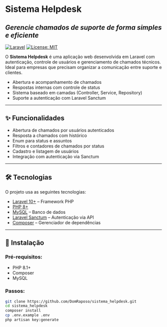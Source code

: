 # Sistema Helpdesk  
## _Gerencie chamados de suporte de forma simples e eficiente_

[![Laravel](https://img.shields.io/badge/Laravel-Framework-red)](https://laravel.com/)
[![License: MIT](https://img.shields.io/badge/License-MIT-yellow.svg)](https://opensource.org/licenses/MIT)

O **Sistema Helpdesk** é uma aplicação web desenvolvida em Laravel com autenticação, controle de usuários e gerenciamento de chamados técnicos. Ideal para empresas que precisam organizar a comunicação entre suporte e clientes.

- Abertura e acompanhamento de chamados  
- Respostas internas com controle de status  
- Sistema baseado em camadas (Controller, Service, Repository)  
- Suporte a autenticação com Laravel Sanctum  

---

## ✨ Funcionalidades

- Abertura de chamados por usuários autenticados  
- Resposta a chamados com histórico  
- Enum para status e assuntos  
- Filtros e contadores de chamados por status  
- Cadastro e listagem de usuários  
- Integração com autenticação via Sanctum  

---

## 🛠️ Tecnologias

O projeto usa as seguintes tecnologias:

- [Laravel 10+](https://laravel.com) – Framework PHP  
- [PHP 8+](https://www.php.net/)  
- [MySQL](https://www.mysql.com/) – Banco de dados  
- [Laravel Sanctum](https://laravel.com/docs/10.x/sanctum) – Autenticação via API  
- [Composer](https://getcomposer.org/) – Gerenciador de dependências  

---

## 🚀 Instalação

### Pré-requisitos:

- PHP 8.1+  
- Composer  
- MySQL  


### Passos:

```bash
git clone https://github.com/DomRaposo/sistema_helpdesk.git
cd sistema_helpdesk
composer install
cp .env.example .env
php artisan key:generate

